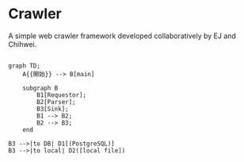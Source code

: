 # Crawler

A simple web crawler framework developed collaboratively by EJ and Chihwei.


```mermaid

graph TD;
	A{{開始}} --> B[main]

	subgraph B
		B1[Requestor];
		B2[Parser];
		B3[Sink];
		B1 --> B2;
		B2 --> B3;
	end

B3 -->|to DB| D1[(PostgreSQL)]
B3 -->|to local| D2([local file])
```